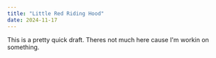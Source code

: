 ```yaml
---
title: "Little Red Riding Hood"
date: 2024-11-17
---
```

This is a pretty quick draft. Theres not much here cause I'm workin on something.
